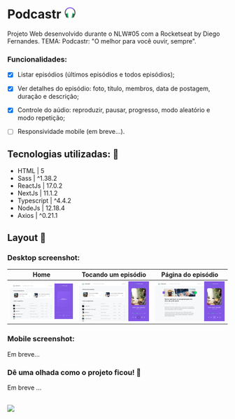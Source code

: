 # Podcastr <img src='https://github.com/jfernandesdev/podcastr/blob/f0f7f108ab98490c104a41bc5913eb58f1d61551/public/favicon.png' width='27px' />
Projeto Web desenvolvido durante o NLW#05 com a Rocketseat by Diego Fernandes. TEMA: Podcastr: "O melhor para você ouvir, sempre".

### Funcionalidades:

- [x] Listar episódios (últimos episódios e todos episódios);
- [x] Ver detalhes do episódio: foto, título, membros, data de postagem, duração e descrição;
- [x] Controle do aúdio: reproduzir, pausar, progresso, modo aleatório e modo repetição;
- [ ] Responsividade mobile (em breve...).


## Tecnologias utilizadas: 🚀

- HTML | 5
- Sass | ^1.38.2
- ReactJs | 17.0.2
- NextJs | 11.1.2
- Typescript | ^4.4.2
- NodeJs | 12.18.4
- Axios | ^0.21.1

## Layout 🤩

### Desktop screenshot:


Home                        |  Tocando um episódio      | Página do episódio
:-------------------------:|:-------------------------: |:-------------------------:
![](https://github.com/jfernandesdev/podcastr/blob/f0f7f108ab98490c104a41bc5913eb58f1d61551/public/home-without-podcast.png)  |  ![](https://github.com/jfernandesdev/podcastr/blob/f0f7f108ab98490c104a41bc5913eb58f1d61551/public/home-with-podcast.png) | ![img](https://github.com/jfernandesdev/podcastr/blob/f0f7f108ab98490c104a41bc5913eb58f1d61551/public/podcast-information.png) 


### Mobile screenshot:

Em breve...

### Dê uma olhada como o projeto ficou! 👀

Em breve ...

<br>

<img src="https://lh3.googleusercontent.com/W2NiM7sAy899f5dpfxQ_xwut9YGQS6Nd4fCZ31FX5cAfJenSYdLBpLvtN9_-sue_wHkNKB_OzQ42KRG66Y5G=w1366-h625-rw" width='300px'>
